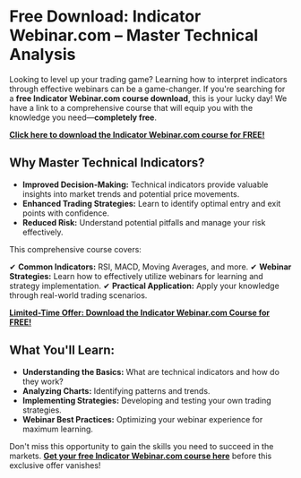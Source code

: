 # Free Download: Indicator Webinar.com – Master Technical Analysis

Looking to level up your trading game? Learning how to interpret indicators through effective webinars can be a game-changer. If you're searching for a **free Indicator Webinar.com course download**, this is your lucky day! We have a link to a comprehensive course that will equip you with the knowledge you need—**completely free**.

[**Click here to download the Indicator Webinar.com course for FREE!**](https://udemywork.com/indicator-webinar-com)

## Why Master Technical Indicators?

- **Improved Decision-Making:** Technical indicators provide valuable insights into market trends and potential price movements.
- **Enhanced Trading Strategies:** Learn to identify optimal entry and exit points with confidence.
- **Reduced Risk:** Understand potential pitfalls and manage your risk effectively.

This comprehensive course covers:

✔ **Common Indicators:** RSI, MACD, Moving Averages, and more.
✔ **Webinar Strategies:** Learn how to effectively utilize webinars for learning and strategy implementation.
✔ **Practical Application:** Apply your knowledge through real-world trading scenarios.

[**Limited-Time Offer: Download the Indicator Webinar.com Course for FREE!**](https://udemywork.com/indicator-webinar-com)

## What You'll Learn:

*   **Understanding the Basics:** What are technical indicators and how do they work?
*   **Analyzing Charts:** Identifying patterns and trends.
*   **Implementing Strategies:** Developing and testing your own trading strategies.
*   **Webinar Best Practices:** Optimizing your webinar experience for maximum learning.

Don't miss this opportunity to gain the skills you need to succeed in the markets. **[Get your free Indicator Webinar.com course here](https://udemywork.com/indicator-webinar-com)** before this exclusive offer vanishes!
